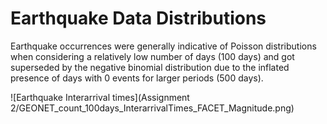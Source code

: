 # Earthquake Data Distributions 
 
Earthquake occurrences were generally indicative of Poisson distributions when considering a relatively low number of days (100 days) and got superseded by the negative binomial distribution due to the inflated presence of days with 0 events for larger periods (500 days).

![Earthquake Interarrival times](Assignment 2/GEONET_count_100days_InterarrivalTimes_FACET_Magnitude.png)

